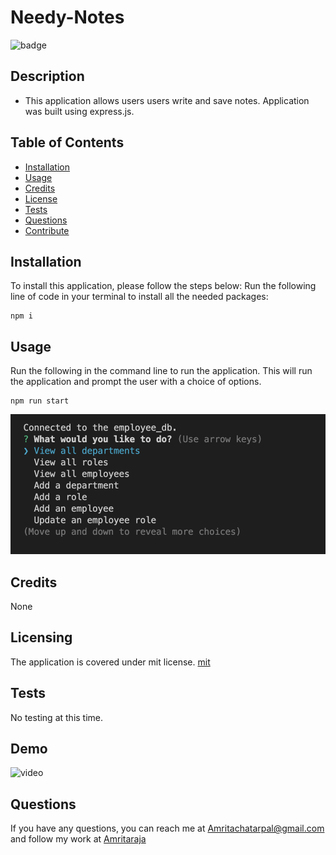# Needy-Notes

![badge](https://img.shields.io/badge/license-mit-brightgreen)


## Description
- This application allows users users write and save notes. Application was built using express.js.

## Table of Contents
- [Installation](#installation)
- [Usage](#usage)
- [Credits](#credits) 
- [License](#license)
- [Tests](#tests)
- [Questions](#questions)
- [Contribute](#contribute)


## Installation
To install this application, please follow the steps below:
Run the following line of code in your terminal to install all the needed packages: 
```
npm i
```

## Usage
Run the following in the command line to run the application. This will run the application and prompt the user with a choice of options. 

```
npm run start
```
![screenshot](./assets/Screenshot%202023-03-18%20at%208.41.07%20PM.png)


## Credits
None


## Licensing 
The application is covered under mit license.
[mit](https://choosealicense.com/licenses/mit)

## Tests
No testing at this time.

## Demo 
![video](./assets/Untitled_%20Mar%2018%2C%202023%208_09%20PM.gif)

## Questions 
If you have any questions, you can reach me at Amritachatarpal@gmail.com and follow my work at [Amritaraja](https://github.com/Amritaraja/)
